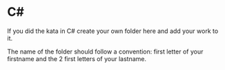 # C\#

If you did the kata in C\# create your own folder here and add your work to it.

The name of the folder should follow a convention: first letter of your firstname and the 2 first letters of your lastname.
